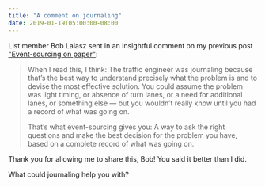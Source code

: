 ```yaml
---
title: "A comment on journaling"
date: 2019-01-19T05:00:00-08:00
---
```


List member Bob Lalasz sent in an insightful comment on my previous post ["Event-sourcing on paper"](https://tips.persistr.com/articles/event-sourcing-on-paper/):

> When I read this, I think: The traffic engineer was journaling because that’s the best way to understand precisely what the problem is and to devise the most effective solution. You could assume the problem was light timing, or absence of turn lanes, or a need for additional lanes, or something else — but you wouldn’t really know until you had a record of what was going on.
>
> That’s what event-sourcing gives you: A way to ask the right questions and make the best decision for the problem you have, based on a complete record of what was going on.

Thank you for allowing me to share this, Bob! You said it better than I did.

What could journaling help you with?
